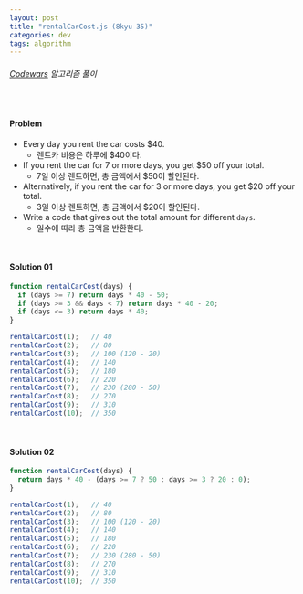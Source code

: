 ```yaml
---
layout: post
title: "rentalCarCost.js (8kyu 35)"
categories: dev
tags: algorithm
---
```


###### [Codewars](https://www.codewars.com) 알고리즘 풀이

<br>

#### Problem

- Every day you rent the car costs $40.
  - 렌트카 비용은 하루에 $40이다.
- If you rent the car for 7 or more days, you get $50 off your total.
  - 7일 이상 렌트하면, 총 금액에서 $50이 할인된다.
- Alternatively, if you rent the car for 3 or more days, you get $20 off your total.
  - 3일 이상 렌트하면, 총 금액에서 $20이 할인된다.
- Write a code that gives out the total amount for different `days`.
  - 일수에 따라 총 금액을 반환한다.

<br>

#### Solution 01

```js
function rentalCarCost(days) {
  if (days >= 7) return days * 40 - 50;
  if (days >= 3 && days < 7) return days * 40 - 20;
  if (days <= 3) return days * 40;
}

rentalCarCost(1);	// 40
rentalCarCost(2);	// 80
rentalCarCost(3);	// 100 (120 - 20)
rentalCarCost(4);	// 140
rentalCarCost(5);	// 180
rentalCarCost(6);	// 220
rentalCarCost(7);	// 230 (280 - 50)
rentalCarCost(8);	// 270
rentalCarCost(9);	// 310
rentalCarCost(10);	// 350
```

<br>

#### Solution 02

```js
function rentalCarCost(days) {
  return days * 40 - (days >= 7 ? 50 : days >= 3 ? 20 : 0);
}

rentalCarCost(1);	// 40
rentalCarCost(2);	// 80
rentalCarCost(3);	// 100 (120 - 20)
rentalCarCost(4);	// 140
rentalCarCost(5);	// 180
rentalCarCost(6);	// 220
rentalCarCost(7);	// 230 (280 - 50)
rentalCarCost(8);	// 270
rentalCarCost(9);	// 310
rentalCarCost(10);	// 350
```

<br>

<br>